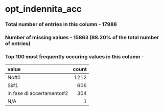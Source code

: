 
# opt_indennita_acc

### Total number of entries in this column - 17986

### Number of missing values - 15863 (88.20% of the total number of entries)

### Top 100 most frequently occuring values in this column -

| value                     |   count |
|:--------------------------|--------:|
| No#0                      |    1212 |
| Si#1                      |     606 |
| in fase di accertamento#2 |     304 |
| N/A                       |       1 |
